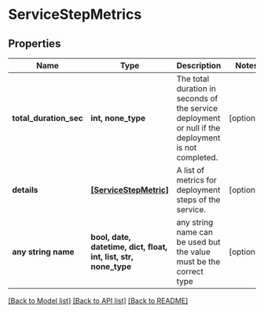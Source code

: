 # ServiceStepMetrics


## Properties
Name | Type | Description | Notes
------------ | ------------- | ------------- | -------------
**total_duration_sec** | **int, none_type** | The total duration in seconds of the service deployment or null if the deployment is not completed. | [optional] 
**details** | [**[ServiceStepMetric]**](ServiceStepMetric.md) | A list of metrics for deployment steps of the service. | [optional] 
**any string name** | **bool, date, datetime, dict, float, int, list, str, none_type** | any string name can be used but the value must be the correct type | [optional]

[[Back to Model list]](../README.md#documentation-for-models) [[Back to API list]](../README.md#documentation-for-api-endpoints) [[Back to README]](../README.md)


